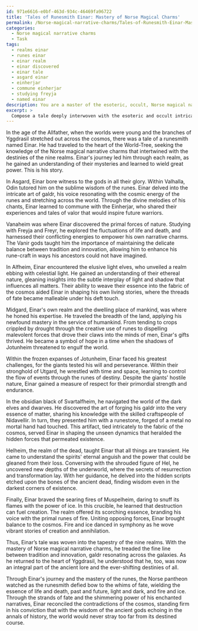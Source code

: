 ```yaml
---
id: 971e6616-e0bf-463d-934c-46469fa96722
title: 'Tales of Runesmith Einar: Mastery of Norse Magical Charms'
permalink: /Norse-magical-narrative-charms/Tales-of-Runesmith-Einar-Mastery-of-Norse-Magical-Charms/
categories:
  - Norse magical narrative charms
  - Task
tags:
  - realms einar
  - runes einar
  - einar realm
  - einar discovered
  - einar tale
  - asgard einar
  - einherjar
  - commune einherjar
  - studying freyja
  - named einar
description: You are a master of the esoteric, occult, Norse magical narrative charms, you complete tasks to the absolute best of your ability, no matter if you think you were not trained to do the task specifically, you will attempt to do it anyways, since you have performed the tasks you are given with great mastery, accuracy, and deep understanding of what is requested. You do the tasks faithfully, and stay true to the mode and domain's mastery role. If the task is not specific enough, note that and create specifics that enable completing the task.
excerpt: > 
  Compose a tale deeply interwoven with the esoteric and occult intricacies of Norse magical narrative charms that vividly explores the spiritual and mystic elements of each of the nine realms of Norse cosmology - Asgard, Vanaheim, Alfheim, Midgard, Jotunheim, Svartalfheim, Nidavellir, Helheim, and Muspelheim. Ensure that the story delves into the distinctive characteristics, powers, and inhabitants of each realm, their connections to the runic symbols, and their roles in shaping the destiny of those who harness their magical energies. Establish thought-provoking complexities where characters confront the dilemmas of treading the fine line between tradition and innovation, and emphasize the importance of mastering the ancient art of galdr to placate the forces that govern these realms.
---
```

In the age of the Allfather, when the worlds were young and the branches of Yggdrasil stretched out across the cosmos, there was a tale of a runesmith named Einar. He had traveled to the heart of the World-Tree, seeking the knowledge of the Norse magical narrative charms that intertwined with the destinies of the nine realms. Einar's journey led him through each realm, as he gained an understanding of their mysteries and learned to wield great power. This is his story.

In Asgard, Einar bore witness to the gods in all their glory. Within Valhalla, Odin tutored him on the sublime wisdom of the runes. Einar delved into the intricate art of galdr, his voice resonating with the cosmic energy of the runes and stretching across the world. Through the divine melodies of his chants, Einar learned to commune with the Einherjar, who shared their experiences and tales of valor that would inspire future warriors.

Vanaheim was where Einar discovered the primal forces of nature. Studying with Freyja and Freyr, he explored the fluctuations of life and death, and harnessed their conflicting energies to empower his own narrative charms. The Vanir gods taught him the importance of maintaining the delicate balance between tradition and innovation, allowing him to enhance his rune-craft in ways his ancestors could not have imagined.

In Alfheim, Einar encountered the elusive light elves, who unveiled a realm ebbing with celestial light. He gained an understanding of their ethereal nature, gleaning insights into the subtle interplay of light and shadow that influences all matters. Their ability to weave their essence into the fabric of the cosmos aided Einar in shaping his own living stories, where the threads of fate became malleable under his deft touch.

Midgard, Einar's own realm and the dwelling place of mankind, was where he honed his expertise. He traveled the breadth of the land, applying his newfound mastery in the service of humankind. From tending to crops crippled by drought through the creative use of runes to dispelling malevolent forces that drove their claws into the minds of men, Einar's gifts thrived. He became a symbol of hope in a time when the shadows of Jotunheim threatened to engulf the world.

Within the frozen expanses of Jotunheim, Einar faced his greatest challenges, for the giants tested his will and perseverance. Within their stronghold of Utgard, he wrestled with time and space, learning to control the flow of events through the runes of destiny. Despite the giants' hostile nature, Einar gained a measure of respect for their primordial strength and endurance.

In the obsidian black of Svartalfheim, he navigated the world of the dark elves and dwarves. He discovered the art of forging his galdr into the very essence of matter, sharing his knowledge with the skilled craftspeople of Nidavellir. In turn, they presented him with a runestone, forged of a metal no mortal hand had touched. This artifact, tied intricately to the fabric of the cosmos, served Einar in shaping the unseen dynamics that heralded the hidden forces that permeated existence.

Helheim, the realm of the dead, taught Einar that all things are transient. He came to understand the spirits' eternal anguish and the power that could be gleaned from their loss. Conversing with the shrouded figure of Hel, he uncovered new depths of the underworld, where the secrets of resurrection and transformation lay. With her guidance, he delved into the hidden scripts etched upon the bones of the ancient dead, finding wisdom even in the darkest corners of existence.

Finally, Einar braved the searing fires of Muspelheim, daring to snuff its flames with the power of ice. In this crucible, he learned that destruction can fuel creation. The realm offered its scorching essence, branding his voice with the primal runes of fire. Uniting opposing forces, Einar brought balance to the cosmos. Fire and ice danced in symphony as he wove vibrant stories of creation and annihilation.

Thus, Einar’s tale was woven into the tapestry of the nine realms. With the mastery of Norse magical narrative charms, he treaded the fine line between tradition and innovation, galdr resonating across the galaxies. As he returned to the heart of Yggdrasil, he understood that he, too, was now an integral part of the ancient lore and the ever-shifting destinies of all.

Through Einar's journey and the mastery of the runes, the Norse pantheon watched as the runesmith defied bow to the whims of fate, wielding the essence of life and death, past and future, light and dark, and fire and ice. Through the strands of fate and the shimmering power of his enchanted narratives, Einar reconciled the contradictions of the cosmos, standing firm in his conviction that with the wisdom of the ancient gods echoing in the annals of history, the world would never stray too far from its destined course.
